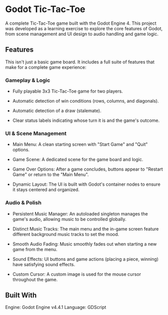# Godot Tic-Tac-Toe
A complete Tic-Tac-Toe game built with the Godot Engine 4. This project was developed as a learning exercise to explore the core features of Godot, from scene management and UI design to audio handling and game logic.

## Features
This isn't just a basic game board. It includes a full suite of features that make for a complete game experience:

### Gameplay & Logic

- Fully playable 3x3 Tic-Tac-Toe game for two players.

- Automatic detection of win conditions (rows, columns, and diagonals).

- Automatic detection of a draw (stalemate).

- Clear status labels indicating whose turn it is and the game's outcome.

### UI & Scene Management

- Main Menu: A clean starting screen with "Start Game" and "Quit" options.

- Game Scene: A dedicated scene for the game board and logic.

- Game Over Options: After a game concludes, buttons appear to "Restart Game" or return to the "Main Menu".

- Dynamic Layout: The UI is built with Godot's container nodes to ensure it stays centered and organized.

### Audio & Polish

- Persistent Music Manager: An autoloaded singleton manages the game's audio, allowing music to be controlled globally.

- Distinct Music Tracks: The main menu and the in-game screen feature different background music tracks to set the mood.

- Smooth Audio Fading: Music smoothly fades out when starting a new game from the menu.

- Sound Effects: UI buttons and game actions (placing a piece, winning) have satisfying sound effects.

- Custom Cursor: A custom image is used for the mouse cursor throughout the game.

## Built With
Engine: Godot Engine v4.4.1
Language: GDScript
